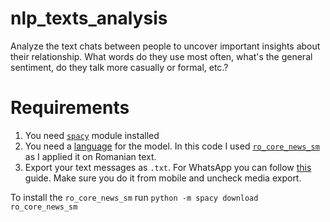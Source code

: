 # nlp_texts_analysis
Analyze the text chats between people to uncover important insights about their relationship. What words do they use most often, what's the general sentiment, do they talk more casually or formal, etc.?

# Requirements
1. You need [`spacy`](https://spacy.io/usage) module installed 
2. You need a [language](https://spacy.io/usage/models#languages) for the model. In this code I used [`ro_core_news_sm`](https://spacy.io/models/ro#ro_core_news_sm) as I applied it on Romanian text.
3. Export your text messages as `.txt`. For WhatsApp you can follow [this](https://faq.whatsapp.com/android/chats/how-to-save-your-chat-history/?lang=en) guide. Make sure you do it from mobile and uncheck media export.

To install the `ro_core_news_sm` run `python -m spacy download ro_core_news_sm`
